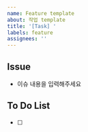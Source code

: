 ```yaml
---
name: Feature template
about: 작업 template
title: '[Task] '
labels: feature
assignees: ''
---
```


## Issue

- 이슈 내용을 입력해주세요

## To Do List

- [ ]
